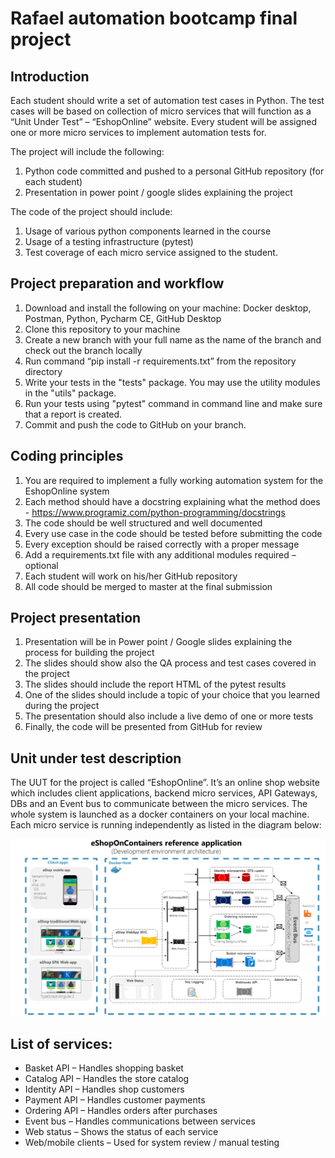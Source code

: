# Rafael automation bootcamp final project
## Introduction
Each student should write a set of automation test cases in Python.
The test cases will be based on collection of micro services that will function as a “Unit Under Test” – “EshopOnline” website.
Every student will be assigned one or more micro services to implement automation tests for.

The project will include the following:
1.	Python code committed and pushed to a personal GitHub repository (for each student)
2.	Presentation in power point / google slides explaining the project

The code of the project should include:
1.	Usage of various python components learned in the course
2.	Usage of a testing infrastructure (pytest)
3.	Test coverage of each micro service assigned to the student.

## Project preparation and workflow
1.	Download and install the following on your machine: Docker desktop,  Postman, Python, Pycharm CE, GitHub Desktop
2.	Clone this repository to your machine
3.	Create a new branch with your full name as the name of the branch and check out the branch locally
4.	Run command “pip install -r requirements.txt” from the repository directory
5. Write your tests in the "tests" package. You may use the utility modules in the "utils" package.
5.	Run your tests using "pytest" command in command line and make sure that a report is created.
6.	Commit and push the code to GitHub on your branch. 

## Coding principles
1.	You are required to implement a fully working automation system for the EshopOnline system
2.	Each method should have a docstring explaining what the method does - https://www.programiz.com/python-programming/docstrings
3.	The code should be well structured and well documented
4.	Every use case in the code should be tested before submitting the code
5.	Every exception should be raised correctly with a proper message
6.	Add a requirements.txt file with any additional modules required – optional
7.	Each student will work on his/her GitHub repository
8.	All code should be merged to master at the final submission

## Project presentation
1.	Presentation will be in Power point / Google slides explaining the process for building the project
2.	The slides should show also the QA process and test cases covered in the project
3.	The slides should include the report HTML of the pytest results
4.	One of the slides should include a topic of your choice that you learned during the project
5.	The presentation should also include a live demo of one or more tests
6.	Finally, the code will be presented from GitHub for review
 
## Unit under test description
The UUT for the project is called “EshopOnline”. It’s an online shop website which includes client applications, backend micro services, API Gateways, DBs and an Event bus to communicate between the micro services.
The whole system is launched as a docker containers on your local machine.
Each micro service is running independently as listed in the diagram below:

<img src="https://github.com/dotnet-architecture/eShopOnContainers/raw/dev/img/eShopOnContainers-architecture.png" alt="Eshop containers architecture">

## List of services:
* Basket API – Handles shopping basket
* Catalog API – Handles the store catalog
* Identity API – Handles shop customers
* Payment API – Handles customer payments
* Ordering API – Handles orders after purchases
* Event bus – Handles communications between services
* Web status – Shows the status of each service
* Web/mobile clients – Used for system review / manual testing
